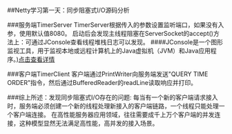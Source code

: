 ##Netty学习第一天：同步阻塞式I/O源码分析

###服务端TimerServer
    TimerServer根据传入的参数设置监听端口，如果没有入参，使用默认值8080。
    启动后会发现主线程阻塞在ServerSocket的accept()方法上：可通过JConsole查看线程堆栈日志可以发现。
   ####JConsole是一个图形监视工具，用于监视本地或远程计算机上的Java虚拟机（JVM）和Java应用程序。)[点击查看详情](https://en.wikipedia.org/wiki/JConsole)
    
###客户端TimerClient
    客户端通过PrintWriter向服务端发送"QUERY TIME ORDER"指令，然后通过BufferedReader的readLine读取响应并打印。
    
###综上所述：发现同步阻塞式I/O存在的问题:
    每当有一个新的客户端请求接入时，服务端必须创建一个新的线程处理新接入的客户端链路，一个线程只能处理一个客户端连接。
    在高性能服务器应用领域，往往需要成千上万个客户端的并发连接，这种模型显然无法满足高性能，高并发的接入场景。
    
